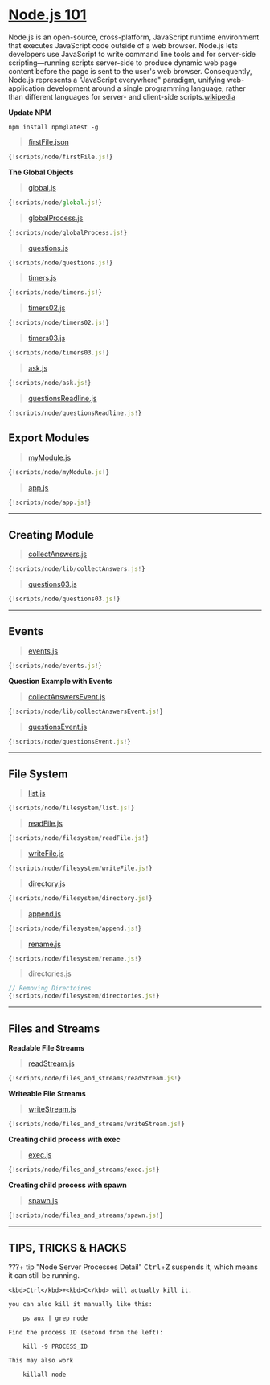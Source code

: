 # [Node.js 101](https://nodejs.org/en/download/)

Node.js is an open-source, cross-platform, JavaScript runtime environment that executes JavaScript code outside of a web browser. Node.js lets developers use JavaScript to write command line tools and for server-side scripting—running scripts server-side to produce dynamic web page content before the page is sent to the user's web browser. Consequently, Node.js represents a "JavaScript everywhere" paradigm, unifying web-application development around a single programming language, rather than different languages for server- and client-side scripts.[wikipedia](https://en.wikipedia.org/wiki/Node.js)



**Update NPM**
```
npm install npm@latest -g
```

> [firstFile.json](scripts/node/firstFile.js)

```javascript
{!scripts/node/firstFile.js!}
```

**The Global Objects**
> [global.js](scripts/node/global.js)

```javascript
{!scripts/node/global.js!}
```

> [globalProcess.js](scripts/node/globalProcess.js)

```javascript
{!scripts/node/globalProcess.js!}
```

> [questions.js](scripts/node/questions.js)

```javascript
{!scripts/node/questions.js!}
```

> [timers.js](scripts/node/timers.js)

```javascript
{!scripts/node/timers.js!}
```

> [timers02.js](scripts/node/timers02.js)

```javascript
{!scripts/node/timers02.js!}
```


> [timers03.js](scripts/node/timers03.js)

```javascript
{!scripts/node/timers03.js!}
```

> [ask.js](scripts/node/ask.js)

```javascript
{!scripts/node/ask.js!}
```


> [questionsReadline.js](scripts/node/questionsReadline.js)

```javascript
{!scripts/node/questionsReadline.js!}
```


## Export Modules

> [myModule.js](scripts/node/myModule.js)

```javascript
{!scripts/node/myModule.js!}
```

> [app.js](scripts/node/app.js)

```javascript
{!scripts/node/app.js!}
```

***

## Creating Module

> [collectAnswers.js](scripts/node/lib/collectAnswers.js)

```javascript
{!scripts/node/lib/collectAnswers.js!}
```

> [questions03.js](scripts/node/questions03.js)

```javascript
{!scripts/node/questions03.js!}
```
***


## Events

> [events.js](scripts/node/events.js)

```javascript
{!scripts/node/events.js!}
```

**Question Example with Events**

> [collectAnswersEvent.js](scripts/node/lib/collectAnswersEvent.js)

```javascript
{!scripts/node/lib/collectAnswersEvent.js!}
```

> [questionsEvent.js](scripts/node/questionsEvent.js)

```javascript
{!scripts/node/questionsEvent.js!}
```
***


## File System

> [list.js](scripts/node/filesystem/list.js)

```javascript
{!scripts/node/filesystem/list.js!}
```

> [readFile.js](scripts/node/filesystem/readFile.js)

```javascript
{!scripts/node/filesystem/readFile.js!}
```

> [writeFile.js](scripts/node/filesystem/writeFile.js)

```javascript
{!scripts/node/filesystem/writeFile.js!}
```


> [directory.js](scripts/node/filesystem/directory.js)

```javascript
{!scripts/node/filesystem/directory.js!}
```
> [append.js](scripts/node/filesystem/append.js)

```javascript
{!scripts/node/filesystem/append.js!}
```

> [rename.js](scripts/node/filesystem/rename.js)

```javascript
{!scripts/node/filesystem/rename.js!}
```

> directories.js

```javascript
// Removing Directoires
{!scripts/node/filesystem/directories.js!}
```


***

## Files and Streams

**Readable File Streams**
> [readStream.js](scripts/node/files_and_streams/readStream.js)

```javascript
{!scripts/node/files_and_streams/readStream.js!}
```

**Writeable File Streams**
> [writeStream.js](scripts/node/files_and_streams/writeStream.js)

```javascript
{!scripts/node/files_and_streams/writeStream.js!}
```

**Creating child process with exec**
> [exec.js](scripts/node/files_and_streams/exec.js)

```javascript
{!scripts/node/files_and_streams/exec.js!}
```

**Creating child process with spawn**
> [spawn.js](scripts/node/files_and_streams/spawn.js)

```javascript
{!scripts/node/files_and_streams/spawn.js!}
```

***

## TIPS, TRICKS & HACKS 

???+ tip "Node Server Processes Detail"
    <kbd>Ctrl</kbd>+<kbd>Z</kbd> suspends it, which means it can still be running.

    <kbd>Ctrl</kbd>+<kbd>C</kbd> will actually kill it.

    you can also kill it manually like this:

        ps aux | grep node

    Find the process ID (second from the left):

        kill -9 PROCESS_ID

    This may also work

        killall node
















